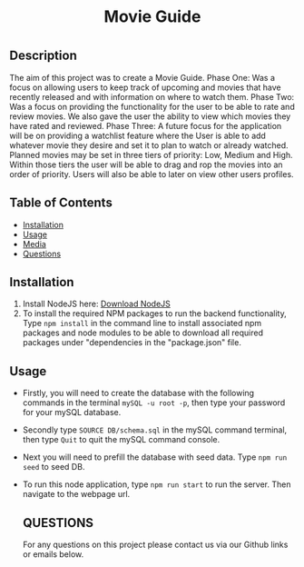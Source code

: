   <h1 align="center">Movie Guide<h1>

## Description

The aim of this project was to create a Movie Guide.
Phase One: Was a focus on allowing users to keep track of upcoming and movies that have recently released and with information on where to watch them.
Phase Two: Was a focus on providing the functionality for the user to be able to rate and review movies. We also gave the user the ability to view which movies they have rated and reviewed.
Phase Three: A future focus for the application will be on providing a watchlist feature where the User is able to add whatever movie they desire and set it to plan to watch or already watched. Planned movies may be set in three tiers of priority: Low, Medium and High. Within those tiers the user will be able to drag and rop the movies into an order of priority. Users will also be able to later on view other users profiles.

## Table of Contents

- [Installation](#installation)
- [Usage](#usage)
- [Media](#media)
- [Questions](#questions)

## Installation

  1. Install NodeJS here: [Download NodeJS](https://nodejs.org/en/download/)
  2. To install the required NPM packages to run the backend functionality, Type `npm install` in the command line to install associated npm packages and node modules to be able to download all required packages under "dependencies in the "package.json" file.

## Usage
* Firstly, you will need to create the database with the following commands in the terminal `mySQL -u root -p`, then type your password for your mySQL database.
* Secondly type `SOURCE DB/schema.sql` in the mySQL command terminal, then type `Quit` to quit the mySQL command console.
* Next you will need to prefill the database with seed data. Type `npm run seed` to seed DB.

* To run this node application, type `npm run start` to run the server. Then navigate to the webpage url.

  ## QUESTIONS
  For any questions on this project please contact us via our Github links or emails below.<br />